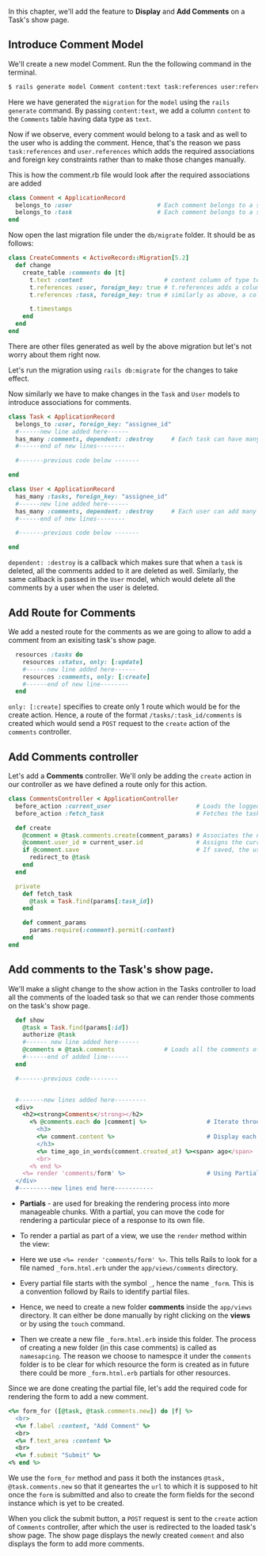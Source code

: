 In this chapter, we'll add the feature to **Display** and **Add Comments** on a Task's show page.

## Introduce Comment Model

We'll create a new model Comment. Run the the following command in the terminal.

```bash
$ rails generate model Comment content:text task:references user:references
```

Here we have generated the `migration` for the `model` using the `rails generate` command. By passing `content:text`, we add a column `content` to the `Comments` table having data type as `text`.

Now if we observe, every comment would belong to a task and as well to the user who is adding the comment. Hence, that's the reason we pass `task:references` and `user.references` which adds the required associations and foreign key constraints rather than to make those changes manually.

This is how the comment.rb file would look after the required associations are added
```ruby
class Comment < ApplicationRecord
  belongs_to :user                        # Each comment belongs to a single user
  belongs_to :task                        # Each comment belongs to a single task
end
```
Now open the last migration file under the `db/migrate` folder. It should be as follows:

```ruby
class CreateComments < ActiveRecord::Migration[5.2]
  def change
    create_table :comments do |t|
      t.text :content                       # content column of type text
      t.references :user, foreign_key: true # t.references adds a column user_id to the comments table and by passing an                                                 # option foreign_key: true, a foreign key constraint is added
      t.references :task, foreign_key: true # similarly as above, a column task_id is added as well the foreign key constraint

      t.timestamps
    end
  end
end
```

There are other files generated as well by the above migration but let's not worry about them right now.

Let's run the migration using `rails db:migrate` for the changes to take effect.

Now similarly we have to make changes in the `Task` and `User` models to introduce associations for comments.

```ruby
class Task < ApplicationRecord
  belongs_to :user, foreign_key: "assignee_id"
  #------new line added here------
  has_many :comments, dependent: :destroy     # Each task can have many comments.
  #------end of new lines--------

  #-------previous code below -------

end
```

```ruby
class User < ApplicationRecord
  has_many :tasks, foreign_key: "assignee_id"
  #------new line added here------
  has_many :comments, dependent: :destroy     # Each user can add many comments
  #------end of new lines--------

  #-------previous code below -------

end
```
`dependent: :destroy` is a callback which makes sure that when a `task` is deleted, all the comments added to it are deleted as well. Similarly, the same callback is passed in the `User` model, which would delete all the comments by a user when the user is deleted.

## Add Route for Comments

We add a nested route for the comments as we are going to allow to add a comment from an exisiting task's show page.

```ruby
  resources :tasks do
    resources :status, only: [:update]
    #------new line added here------
    resources :comments, only: [:create]
    #------end of new line--------
  end
```
`only: [:create]` specifies to create only 1 route which would be for the create action. Hence, a route of the format `/tasks/:task_id/comments` is created which would send a `POST` request to the `create` action of the `comments` controller.

## Add Comments controller

Let's add a **Comments** controller. We'll only be adding the `create` action in our controller as we have defined a route only for this action.

```ruby
class CommentsController < ApplicationController
  before_action :current_user                        # Loads the logged in user (method inside Application Controller)
  before_action :fetch_task                          # Fetches the task for which the comment is to be added.

  def create
    @comment = @task.comments.create(comment_params) # Associates the new comment instacne to the task fetched.
    @comment.user_id = current_user.id               # Assigns the current_user's id to the new comment's user_id field.
    if @comment.save                                 # If saved, the user is redirected to the loaded task's show page
      redirect_to @task
    end
  end

  private
    def fetch_task
      @task = Task.find(params[:task_id])
    end

    def comment_params
      params.require(:comment).permit(:content)
    end
end
```

## Add comments to the Task's show page.

We'll make a slight change to the show action in the Tasks controller to load all the comments of the loaded task so that we can render those comments on the task's show page.

```ruby
  def show
    @task = Task.find(params[:id])
    authorize @task
    #------ new line added here------
    @comments = @task.comments              # Loads all the comments of the loaded task in an instance variable
    #------end of added line------
  end
```

```ruby
  #-------previous code--------


  #-------new lines added here---------
  <div>
    <h2><strong>Comments</strong></h2>
      <% @comments.each do |comment| %>                 # Iterate through each comment from Collection @comments
        <h3>
        <%= comment.content %>                          # Display each comment's content
        </h3>
        <%= time_ago_in_words(comment.created_at) %><span> ago</span>    # Convert and display each comment's time at                                                                                  # which it was created
        <br>
      <% end %>
    <%= render 'comments/form' %>                       # Using Partials (Concept explained below)
  </div>
  #---------new lines end here-----------
```

* **Partials** - are used for breaking the rendering process into more manageable chunks. With a partial, you can move the code for rendering a particular piece of a response to its own file.

* To render a partial as part of a view, we use the `render` method within the view:

* Here we use `<%= render 'comments/form' %>`. This tells Rails to look for a file named `_form.html.erb` under the `app/views/comments` directory.

* Every partial file starts with the symbol `_`, hence the name `_form`. This is a convention followd by Rails to identify partial files.

* Hence, we need to create a new folder **comments**  inside the `app/views` directory. It can either be done manually by right clicking on the **views** or by using the `touch` command.

* Then we create a new file `_form.html.erb` inside this folder. The process of creating a new folder (in this case comments) is called as `namesapcing`. The reason we choose to namespce it under the `comments` folder is to be clear for which resource the form is created as in future there could be more `_form.html.erb` partials for other resources.


Since we are done creating the partial file, let's add the required code for rendering the form to add a new comment.

```ruby
<%= form_for ([@task, @task.comments.new]) do |f| %>
  <br>
  <%= f.label :content, "Add Comment" %>
  <br>
  <%= f.text_area :content %>
  <br>
  <%= f.submit "Submit" %>
<% end %>
```

We use the `form_for` method and pass it both the instances `@task, @task.comments.new` so that it geneartes the `url` to which it is supposed to hit once the `form` is submitted and also to create the form fields for the second instance which is yet to be created.

When you click the submit button, a `POST` request is sent to the `create` action of `Comments` controller, after which the user is redirected to the loaded task's show page. The show page displays the newly created `comment` and also displays the form to add more comments.
